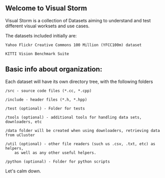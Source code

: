Welcome to Visual Storm
-----------------------

Visual Storm is a collection of Datasets aiming to understand and test 
different visual worksets and use cases.

The datasets included initially are:

	Yahoo Flickr Creative Commons 100 Million (YFCC100m) dataset

	KITTI Vision Benchmark Suite


Basic info about organization:
-----------------------------

Each dataset will have its own directory tree, with the following folders

	/src - source code files (*.cc, *.cpp)

	/include - header files (*.h, *.hpp)

	/test (optional) - Folder for tests

	/tools (optional) - additional tools for handling data sets, downloaders, etc
        
	/data folder will be created when using downloaders, retrieving data from uCluster

	/util (optional) - other file readers (such us .csv, .txt, etc) as helpers, 
        as well as any other useful helpers.

	/python (optional) - Folder for python scripts


Let's calm down.
